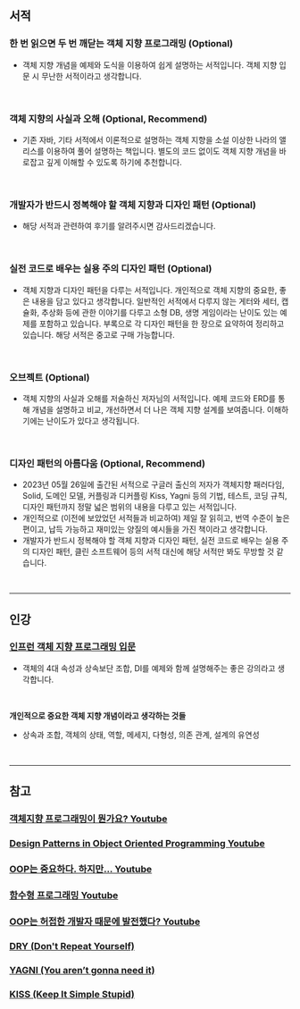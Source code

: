 
## **서적**

### **한 번 읽으면 두 번 깨닫는 객체 지향 프로그래밍 (Optional)**

- 객체 지향 개념을 예제와 도식을 이용하여 쉽게 설명하는 서적입니다. 객체 지향 입문 시 무난한 서적이라고 생각합니다.

<br/>

### **객체 지향의 사실과 오해 (Optional, Recommend)**

- 기존 자바, 기타 서적에서 이론적으로 설명하는 객체 지향을 소설 이상한 나라의 앨리스를 이용하여 풀어 설명하는 책입니다. 별도의 코드 없이도 객체 지향 개념을 바로잡고 깊게 이해할 수 있도록 하기에 추천합니다.

<br/>

### **개발자가 반드시 정복해야 할 객체 지향과 디자인 패턴 (Optional)**

- 해당 서적과 관련하여 후기를 알려주시면 감사드리겠습니다.

<br/>

### **실전 코드로 배우는 실용 주의 디자인 패턴 (Optional)**

- 객체 지향과 디자인 패턴을 다루는 서적입니다. 개인적으로 객체 지향의 중요한, 좋은 내용을 담고 있다고 생각합니다. 일반적인 서적에서 다루지 않는 게터와 세터, 캡슐화, 추상화 등에 관한 이야기를 다루고 소형 DB, 생명 게임이라는 난이도 있는 예제를 포함하고 있습니다. 부록으로 각 디자인 패턴을 한 장으로 요약하여 정리하고 있습니다. 해당 서적은 중고로 구매 가능합니다.

<br/>

### **오브젝트 (Optional)**

- 객체 지향의 사실과 오해를 저술하신 저자님의 서적입니다. 예제 코드와 ERD를 통해 개념을 설명하고 비교, 개선하면서 더 나은 객체 지향 설계를 보여줍니다. 이해하기에는 난이도가 있다고 생각됩니다.

<br/>

### **디자인 패턴의 아름다움 (Optional, Recommend)**

-  2023년 05월 26일에 출간된 서적으로 구글러 출신의 저자가 객체지향 패러다임, Solid, 도메인 모델, 커플링과 디커플링 Kiss, Yagni 등의 기법, 테스트, 코딩 규칙, 디자인 패턴까지 정말 넓은 범위의 내용을 다루고 있는 서적입니다. 
- 개인적으로 (이전에 보았었던 서적들과 비교하여) 제일 잘 읽히고, 번역 수준이 높은 편이고, 납득 가능하고 재미있는 양질의 예시들을 가진 책이라고 생각합니다.
- 개발자가 반드시 정복해야 할 객체 지향과 디자인 패턴, 실전 코드로 배우는 실용 주의 디자인 패턴, 클린 소프트웨어 등의 서적 대신에 해당 서적만 봐도 무방할 것 같습니다.

<br/>

---

## **인강**

### [인프런 객체 지향 프로그래밍 입문](https://www.inflearn.com/course/%EA%B0%9D%EC%B2%B4-%EC%A7%80%ED%96%A5-%ED%94%84%EB%A1%9C%EA%B7%B8%EB%9E%98%EB%B0%8D-%EC%9E%85%EB%AC%B8)

- 객체의 4대 속성과 상속보단 조합, DI를 예제와 함께 설명해주는 좋은 강의라고 생각합니다.

<br/>

**개인적으로 중요한 객체 지향 개념이라고 생각하는 것들**

- 상속과 조합, 객체의 상태, 역할, 메세지, 다형성, 의존 관계, 설계의 유연성

<br/>

---

## 참고

### **[객체지향 프로그래밍이 뭔가요? Youtube](https://www.youtube.com/watch?v=vrhIxBWSJ04&t=119s)**

### **[Design Patterns in Object Oriented Programming Youtube](https://www.youtube.com/playlist?list=PLrhzvIcii6GNjpARdnO4ueTUAVR9eMBpc)**

### **[OOP는 중요하다. 하지만... Youtube](https://www.youtube.com/watch?v=7zz5gKa7iXk&t=58s](https://www.youtube.com/watch?v=7zz5gKa7iXk&t=58s))**

### **[함수형 프로그래밍 Youtube](https://www.youtube.com/watch?v=XoH9jzblxKQ)**

### **[OOP는 허접한 개발자 때문에 발전했다? Youtube](https://www.youtube.com/watch?v=oHaGgLRZy3Y&t=5s)**

### **[DRY (Don't Repeat Yourself)](https://deviq.com/principles/dont-repeat-yourself)**

### **[YAGNI (You aren’t gonna need it)](https://deviq.com/principles/yagni)**

### **[KISS (Keep It Simple Stupid)](https://deviq.com/principles/keep-it-simple)**

